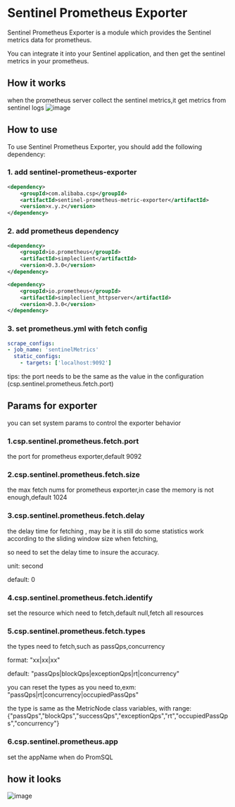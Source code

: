 # Sentinel Prometheus Exporter

Sentinel Prometheus Exporter is a module which provides the Sentinel metrics data for prometheus.

You can integrate it into your Sentinel application, and then get the sentinel metrics in your prometheus.

## How it works

when the prometheus server collect the sentinel metrics,it get metrics from sentinel logs
![image](https://github.com/alibaba/Sentinel/assets/71377602/2982209b-a3c7-403b-ae50-1dc7a17f90b7)

## How to use

To use Sentinel Prometheus Exporter, you should add the following dependency:

### 1. add sentinel-prometheus-exporter

```xml
<dependency>
    <groupId>com.alibaba.csp</groupId>
    <artifactId>sentinel-prometheus-metric-exporter</artifactId>
    <version>x.y.z</version>
</dependency>
```

### 2. add prometheus dependency

```xml
<dependency>
    <groupId>io.prometheus</groupId>
    <artifactId>simpleclient</artifactId>
    <version>0.3.0</version>
</dependency>
```

```xml
<dependency>
    <groupId>io.prometheus</groupId>
    <artifactId>simpleclient_httpserver</artifactId>
    <version>0.3.0</version>
</dependency>
```

### 3. set prometheus.yml with fetch config

```yaml
scrape_configs:
- job_name: 'sentinelMetrics'
  static_configs:
    - targets: ['localhost:9092']
```
tips: the port needs to be the same as the value 
in the configuration (csp.sentinel.prometheus.fetch.port)

## Params for exporter

you can set system params to control the exporter behavior

### 1.csp.sentinel.prometheus.fetch.port

the port for prometheus exporter,default 9092

### 2.csp.sentinel.prometheus.fetch.size

the max fetch nums for prometheus exporter,in case the memory is not enough,default 1024

### 3.csp.sentinel.prometheus.fetch.delay

the delay time for fetching , may be it is still do some statistics work according to the sliding window size when fetching,

so need to set the delay time to insure the accuracy.

unit: second

default: 0

### 4.csp.sentinel.prometheus.fetch.identify

set the resource which need to fetch,default null,fetch all resources

### 5.csp.sentinel.prometheus.fetch.types

the types need to fetch,such as passQps,concurrency

format: "xx|xx|xx"

default: "passQps|blockQps|exceptionQps|rt|concurrency"

you can reset the types as you need to,exm: "passQps|rt|concurrency|occupiedPassQps"

the type is same as the MetricNode class variables, with range:
{"passQps","blockQps","successQps","exceptionQps","rt","occupiedPassQps","concurrency"}

### 6.csp.sentinel.prometheus.app

set the appName when do PromSQL

## how it looks

![image](https://github.com/alibaba/Sentinel/assets/71377602/dedde134-53ed-4b4e-b184-98e55184aacf)
